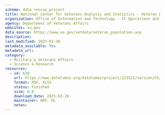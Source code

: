 ```yaml
---
schema: data_rescue_project 
title: National Center for Veterans Analysis and Statistics - Veteran Population
organization: Office of Information and Technology - IT Operations and Services (ITOPS)
agency: Department of Veterans Affairs
websites: va.gov
data_source: https://www.va.gov/vetdata/veteran_population.asp
description: 
last_modified: 2025-03-30
metadata_available: Yes
metadata_url: 
category:
  - Military & Veterans Affairs 
  - Science & Research 
resources:
  - id: 620
    url: https://www.datalumos.org/datalumos/project/223521/version/V1/view
    format: PDF, XLSX
    status: Finished
    size: 0.0
    download_date: 2025-02-28
    maintainer: DRP, DL
    notes: 
---
```

